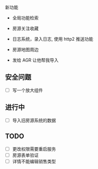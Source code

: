 新功能

- 全局功能检索
- 房源关注收藏
- 日志系统，录入日志, 使用 http2 推送功能
- 房源地图周边

- 发给 AGR 让他帮我导入

## 安全问题

- [ ] 写一个放大组件

## 进行中

- [ ] 导入旧房源系统的数据

## TODO

- [ ] 更改权限需要重启服务
- [ ] 房源表单验证
- [ ] 详情不能编辑销售类型
